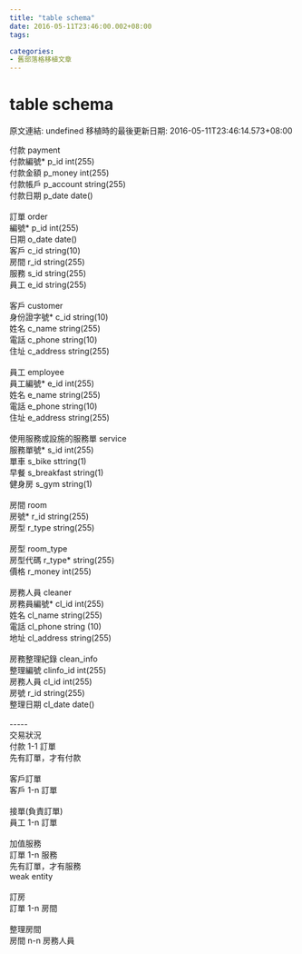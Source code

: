 ```yaml
---
title: "table schema"
date: 2016-05-11T23:46:00.002+08:00
tags: 

categories:
- 舊部落格移植文章
---
```


# table schema

原文連結: undefined
移植時的最後更新日期: 2016-05-11T23:46:14.573+08:00

付款 payment<br />付款編號* p_id int(255)<br />付款金額 p_money int(255)<br />付款帳戶 p_account string(255)<br />付款日期 p_date date()<br /><br />訂單 order<br />編號* p_id int(255)<br />日期 o_date date()<br />客戶 c_id string(10)<br />房間 r_id string(255)<br />服務 s_id string(255)<br />員工 e_id string(255)<br /><br />客戶 customer<br />身份證字號* c_id string(10)<br />姓名 c_name string(255)<br />電話 c_phone string(10)<br />住址 c_address string(255)<br /><br />員工 employee<br />員工編號* e_id int(255)<br />姓名 e_name string(255)<br />電話 e_phone string(10)<br />住址 e_address string(255)<br /><br />使用服務或設施的服務單 service<br />服務單號* s_id int(255)<br />單車 s_bike sttring(1)<br />早餐 s_breakfast string(1)<br />健身房 s_gym string(1)<br /><br />房間 room<br />房號* r_id string(255)<br />房型 r_type string(255)<br /><br />房型 room_type<br />房型代碼 r_type* string(255)<br />價格 r_money int(255)<br /><br />房務人員 cleaner<br />房務員編號* cl_id int(255)<br />姓名 cl_name string(255)<br />電話 cl_phone string (10)<br />地址 cl_address string(255)<br /><br />房務整理紀錄 clean_info<br />整理編號 clinfo_id int(255)<br />房務人員 cl_id int(255)<br />房號 r_id string(255)<br />整理日期 cl_date date()<br /><br />-----<br />交易狀況<br />付款 1-1 訂單<br />先有訂單，才有付款<br /><br />客戶訂單<br />客戶 1-n 訂單<br /><br />接單(負責訂單)<br />員工 1-n 訂單<br /><br />加值服務<br />訂單 1-n 服務<br />先有訂單，才有服務<br />weak entity<br /><br />訂房<br />訂單 1-n 房間<br /><br />整理房間<br />房間 n-n 房務人員<br /><br /><br />
